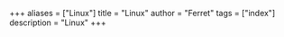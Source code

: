 +++
aliases = ["Linux"]
title = "Linux"
author = "Ferret"
tags = ["index"]
description = "Linux"
+++
